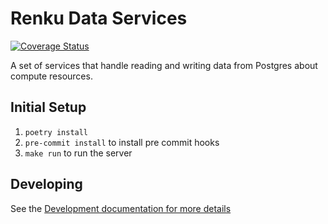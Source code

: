 # Renku Data Services

[![Coverage Status](https://coveralls.io/repos/github/SwissDataScienceCenter/renku-data-services/badge.svg?branch=main)](https://coveralls.io/github/SwissDataScienceCenter/renku-data-services?branch=main)

A set of services that handle reading and writing data from Postgres about
compute resources.


## Initial Setup

1. `poetry install`
2. `pre-commit install` to install pre commit hooks
3. `make run` to run the server

## Developing

See the [Development documentation for more details](/DEVELOPING.md)


